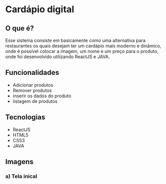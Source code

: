 # Cardápio digital

## O que é?
Esse sistema consiste em basicamente como uma alternativa para restaurantes os quais desejam ter um cardápio mais moderno e dinâmico, onde é possível colocar a imagem, um nome e um preço para o produto,
onde foi desenvolvido utilizando ReactJS e JAVA. <br>

## Funcionalidades
* Adicionar produtos
* Remover produtos
* inserir os dados do produto
* listagem de produtos

## Tecnologias
* ReactJS
* HTML5
* CSS3
* JAVA

## Imagens
### a) Tela inical

